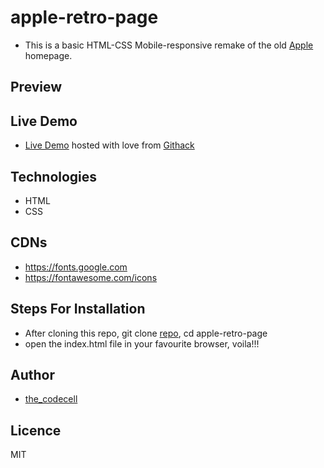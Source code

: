 # apple-retro-page

- This is a basic HTML-CSS Mobile-responsive remake of the old [Apple](https://web.archive.org/web/20140228164946/http://www.apple.com/) homepage.

## Preview

## Live Demo
- [Live Demo](https://rawcdn.githack.com/codecell/apple-retro-page/28d1ae030d9a1ba9d6092dbd33d17ebaad1e84a8/index.html) hosted with love from [Githack](https://raw.githack.com.com)


## Technologies
- HTML
- CSS

## CDNs
- https://fonts.google.com
- https://fontawesome.com/icons

## Steps For Installation
- After cloning this repo, git clone [repo](https://github.com/codecell/utube-clone.git), cd apple-retro-page
- open the index.html file in your favourite browser, voila!!!

## Author
- [the_codecell](https://twitter.com/)

## Licence
MIT